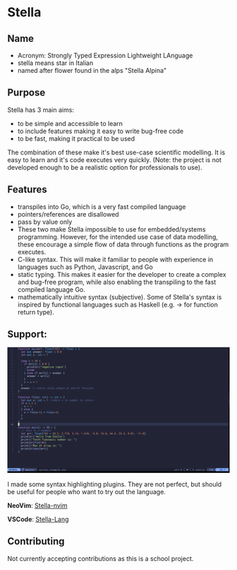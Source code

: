 # Stella

## Name

- Acronym: Strongly Typed Expression Lightweight LAnguage
- stella means star in Italian
- named after flower found in the alps "Stella Alpina"

## Purpose

Stella has 3 main aims:

- to be simple and accessible to learn
- to include features making it easy to write bug-free code
- to be fast, making it practical to be used

The combination of these make it's best use-case scientific modelling. It is easy to learn and it's code executes very quickly. (Note: the project is not developed enough to be a realistic option for professionals to use).

## Features

- transpiles into Go, which is a very fast compiled language
- pointers/references are disallowed
- pass by value only
- These two make Stella impossible to use for embedded/systems programming. However, for the intended use case of data modelling, these encourage a simple flow of data through functions as the program executes.
- C-like syntax. This will make it familiar to people with experience in languages such as Python, Javascript, and Go
- static typing. This makes it easier for the developer to create a complex and bug-free program, while also enabling the transpiling to the fast compiled language Go.
- mathematically intuitive syntax (subjective). Some of Stella's syntax is inspired by functional languages such as Haskell (e.g. -> for function return type).

## Support:

![demo](demo.PNG)

I made some syntax highlighting plugins. They are not perfect, but should be useful for people who want to try out the language.

**NeoVim**: [Stella-nvim](https://github.com/all-c-a-p-s/Stella-nvim)

**VSCode**: [Stella-Lang](https://marketplace.visualstudio.com/items?itemName=StellaLang.stella-lang)

## Contributing

Not currently accepting contributions as this is a school project.
